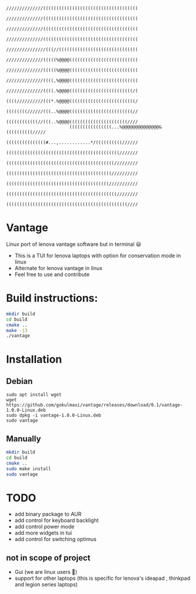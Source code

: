 ~~~
                        //////////////((((((((((((((((((((((((((((((((((((
                        //////////////((((((((((((((((((((((((((((((((((((
                        //////////////((((((((((((((((((((((((((((((((((((
                        //////////////((((((((((((((((((((((((((((((((((((
                        ///////////////(((//((((((((((((((((((((((((((((((
                        //////////////(((((%@@@@((((((((((((((((((((((((((
                        //////////////(((((%@@@@((((((((((((((((((((((((((
                        //////////////((((,%@@@@((((((((((((((((((((((((((
                        //////////////((((.%@@@@((((((((((((((((((((((((/(
                        ((((//////////(((*.%@@@@(((((((((((((((((((((((((/
                        ((((((((//////(((..%@@@@((((((((((((((((((((((((//
                        ((((((((((((//(((..%@@@@((((((((((((((((((((((////
                        ((((((((((((((((...%@@@@@@@@@@@@@@&((((((((((/////
                        (((((((((((((((#...,............*/((((((((((//////
                        (((((((((((((((((((((((((((((((((((((((((((///////
                        (((((((((((((((((((((((((((((((((((((((((/////////
                        ((((((((((((((((((((((((((((((((((((((((//////////
                        (((((((((((((((((((((((((((((((((((((((///////////
                        ((((((((((((((((((((((((((((((((((((((((((////////
                        ((((((((((((((((((((((((((((((((((((((((((((((////
~~~  
# Vantage
Linux port of lenova vantage software but in terminal 😃
- This is a TUI for lenova laptops with option for conservation mode in linux
- Alternate for lenova vantage in linux
- Feel free to use and contribute
# Build instructions:
~~~bash
mkdir build
cd build
cmake ..
make -j3
./vantage
~~~

# Installation

## Debian 
~~~
sudo apt install wget
wget https://github.com/gokulmaxi/vantage/releases/download/0.1/vantage-1.0.0-Linux.deb
sudo dpkg -i vantage-1.0.0-Linux.deb
sudo vantage
~~~
## Manually
~~~bash
mkdir build
cd build
cmake ..
sudo make install 
sudo vantage
~~~

# TODO

- add binary package to AUR
- add control for keyboard backlight
- add control power mode
- add more widgets in tui
- add control for switching optimus

## not in scope of project

- Gui (we are linux users 🥰)
- support for other laptops (this is specific for lenova's ideapad , thinkpad and legion series laptops)

